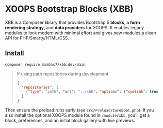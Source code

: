 # XOOPS Bootstrap Blocks (XBB)

XBB is a Composer library that provides Bootstrap 5 **blocks**, a **form rendering strategy**, and **data providers** for XOOPS.
It enables legacy modules to look modern with minimal effort and gives new modules a clean API for PHP/Smarty/HTML/CSS.

## Install

```bash
composer require mambax7/xbb:dev-main
```

> If using path repositories during development:
>
> ```json
> {
>   "repositories": [
>     {"type": "path", "url": "../xbb", "options": {"symlink": true}}
>   ]
> }
> ```

Then ensure the preload runs early (see `src/Preload/CoreBoot.php`). If you also install the optional XOOPS module found in `/module/xbb`,
you'll get a block, preferences, and an initial block gallery with live previews.
